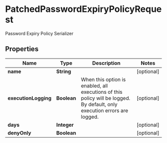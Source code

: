

# PatchedPasswordExpiryPolicyRequest

Password Expiry Policy Serializer

## Properties

| Name | Type | Description | Notes |
|------------ | ------------- | ------------- | -------------|
|**name** | **String** |  |  [optional] |
|**executionLogging** | **Boolean** | When this option is enabled, all executions of this policy will be logged. By default, only execution errors are logged. |  [optional] |
|**days** | **Integer** |  |  [optional] |
|**denyOnly** | **Boolean** |  |  [optional] |



